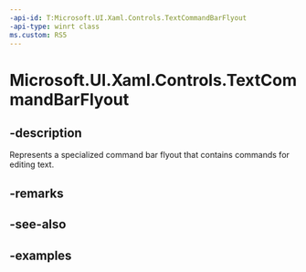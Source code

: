 ```yaml
---
-api-id: T:Microsoft.UI.Xaml.Controls.TextCommandBarFlyout
-api-type: winrt class
ms.custom: RS5
---
```

<!-- Class syntax.
public class TextCommandBarFlyout : CommandBarFlyout, CommandBarFlyout
-->

# Microsoft.UI.Xaml.Controls.TextCommandBarFlyout


## -description

Represents a specialized command bar flyout that contains commands for editing text.


## -remarks


## -see-also


## -examples


